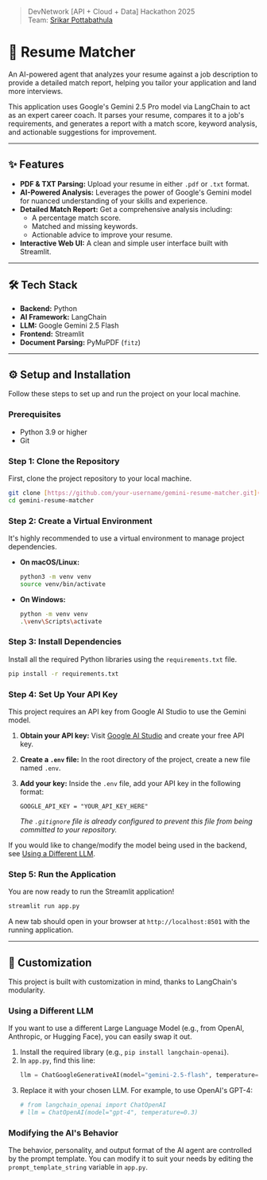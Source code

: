 > DevNetwork [API + Cloud + Data] Hackathon 2025\
> Team: <a href="https://www.linkedin.com/in/srikar-pottabathula/" target="_blank">Srikar Pottabathula</a>
# 👔 Resume Matcher

An AI-powered agent that analyzes your resume against a job description to provide a detailed match report, helping you tailor your application and land more interviews.

This application uses Google's Gemini 2.5 Pro model via LangChain to act as an expert career coach. It parses your resume, compares it to a job's requirements, and generates a report with a match score, keyword analysis, and actionable suggestions for improvement.

---

## ✨ Features

* **PDF & TXT Parsing:** Upload your resume in either `.pdf` or `.txt` format.
* **AI-Powered Analysis:** Leverages the power of Google's Gemini model for nuanced understanding of your skills and experience.
* **Detailed Match Report:** Get a comprehensive analysis including:
    * A percentage match score.
    * Matched and missing keywords.
    * Actionable advice to improve your resume.
* **Interactive Web UI:** A clean and simple user interface built with Streamlit.

---

## 🛠️ Tech Stack

* **Backend:** Python
* **AI Framework:** LangChain
* **LLM:** Google Gemini 2.5 Flash
* **Frontend:** Streamlit
* **Document Parsing:** PyMuPDF (`fitz`)

---

## ⚙️ Setup and Installation

Follow these steps to set up and run the project on your local machine.

### Prerequisites

* Python 3.9 or higher
* Git

### Step 1: Clone the Repository

First, clone the project repository to your local machine.

```bash
git clone [https://github.com/your-username/gemini-resume-matcher.git](https://github.com/your-username/gemini-resume-matcher.git)
cd gemini-resume-matcher
```

### Step 2: Create a Virtual Environment

It's highly recommended to use a virtual environment to manage project dependencies.

* **On macOS/Linux:**
    ```bash
    python3 -m venv venv
    source venv/bin/activate
    ```
* **On Windows:**
    ```bash
    python -m venv venv
    .\venv\Scripts\activate
    ```

### Step 3: Install Dependencies

Install all the required Python libraries using the `requirements.txt` file.

```bash
pip install -r requirements.txt
```

### Step 4: Set Up Your API Key

This project requires an API key from Google AI Studio to use the Gemini model.

1.  **Obtain your API key:** Visit [Google AI Studio](https://aistudio.google.com/) and create your free API key.
2.  **Create a `.env` file:** In the root directory of the project, create a new file named `.env`.
3.  **Add your key:** Inside the `.env` file, add your API key in the following format:

    ```
    GOOGLE_API_KEY = "YOUR_API_KEY_HERE"
    ```

    *The `.gitignore` file is already configured to prevent this file from being committed to your repository.*

If you would like to change/modify the model being used in the backend, see [Using a Different LLM](#using-a-different-llm).

### Step 5: Run the Application

You are now ready to run the Streamlit application!

```bash
streamlit run app.py
```

A new tab should open in your browser at `http://localhost:8501` with the running application.

---

## 🔧 Customization

This project is built with customization in mind, thanks to LangChain's modularity.

### Using a Different LLM

If you want to use a different Large Language Model (e.g., from OpenAI, Anthropic, or Hugging Face), you can easily swap it out.

1.  Install the required library (e.g., `pip install langchain-openai`).
2.  In `app.py`, find this line:
    ```python
    llm = ChatGoogleGenerativeAI(model="gemini-2.5-flash", temperature=0.3)
    ```
3.  Replace it with your chosen LLM. For example, to use OpenAI's GPT-4:
    ```python
    # from langchain_openai import ChatOpenAI
    # llm = ChatOpenAI(model="gpt-4", temperature=0.3)
    ```

### Modifying the AI's Behavior

The behavior, personality, and output format of the AI agent are controlled by the prompt template. You can modify it to suit your needs by editing the `prompt_template_string` variable in `app.py`.
